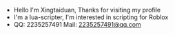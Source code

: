 - Hello I'm Xingtaiduan, Thanks for visiting my profile
- I'm a lua-scripter, I'm interested in scripting for Roblox
- QQ: 2235257491 Mail: 2235257491@qq.com

<!---
Xingtaiduan/Xingtaiduan is a ✨ special ✨ repository because its `README.md` (this file) appears on your GitHub profile.
You can click the Preview link to take a look at your changes.
--->
